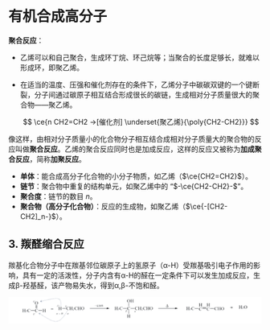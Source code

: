 # 有机合成高分子

**聚合反应**：

- 乙烯可以和自己聚合，生成环丁烷、环己烷等；当聚合的长度足够长，就难以形成环，即聚乙烯。

- 在适当的温度、压强和催化剂存在的条件下，乙烯分子中碳碳双键的一个键断裂，分子间通过碳原子相互结合形成很长的碳链，生成相对分子质量很大的聚合物——聚乙烯。

    $$
    \ce{n CH2=CH2 ->[催化剂] \underset{聚乙烯}{\poly{CH2-CH2}}}
    $$

像这样，由相对分子质量小的化合物分子相互结合成相对分子质量大的聚合物的反应叫做**聚合反应**。乙烯的聚合反应同时也是加成反应，这样的反应又被称为**加成聚合反应**，简称**加聚反应**。

*   **单体**：能合成高分子化合物的小分子物质，如乙烯（$\ce{CH2=CH2}$）。
*   **链节**：聚合物中重复的结构单元，如聚乙烯中的 “$-\ce{CH2-CH2}-$”。
*   **聚合度**：链节的数目 $n$。
*   **聚合物（高分子化合物）**：反应的生成物，如聚乙烯（$\ce{-[CH2-CH2]_n-}$）。

## 3. 羰醛缩合反应

羰基化合物分子中在羰基邻位碳原子上的氢原子（α-H）受羰基吸引电子作用的影响，具有一定的活泼性，分子内含有α-H的醛在一定条件下可以发生加成反应，生成β-羟基醛，该产物易失水，得到α,β-不饱和醛。

![alt text](image-15.png)
